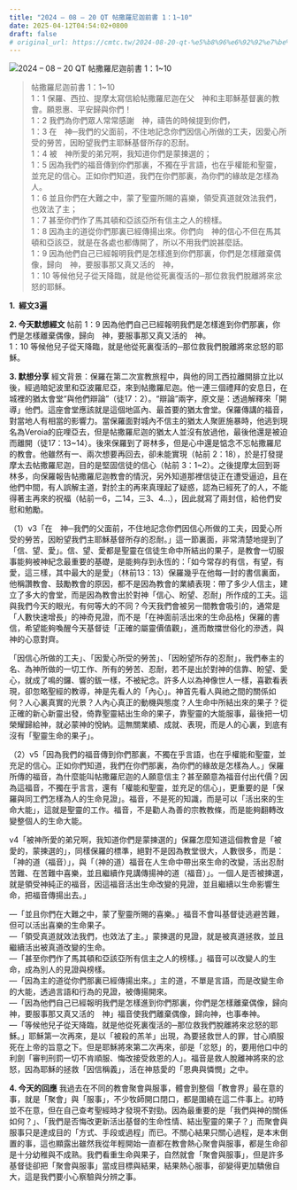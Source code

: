 ```yaml
---
title: "2024 – 08 – 20 QT 帖撒羅尼迦前書 1：1~10"
date: 2025-04-12T04:54:02+0800
draft: false
# original_url: https://cmtc.tw/2024-08-20-qt-%e5%b8%96%e6%92%92%e7%be%85%e5%b0%bc%e8%bf%a6%e5%89%8d%e6%9b%b8-1%ef%bc%9a110
---
```


![2024 – 08 – 20 QT 帖撒羅尼迦前書 1：1\~10](/images/qt.jpg  "2024 – 08 – 20 QT 帖撒羅尼迦前書 1：1\~10")

> 帖撒羅尼迦前書 1：1\~10  
> 1：1 保羅、西拉、提摩太寫信給帖撒羅尼迦在父　神和主耶穌基督裏的教會。願恩惠、平安歸與你們！  
> 1：2 我們為你們眾人常常感謝　神，禱告的時候提到你們，  
> 1：3 在　神─我們的父面前，不住地記念你們因信心所做的工夫，因愛心所受的勞苦，因盼望我們主耶穌基督所存的忍耐。  
> 1：4 被　神所愛的弟兄啊，我知道你們是蒙揀選的；  
> 1：5 因為我們的福音傳到你們那裏，不獨在乎言語，也在乎權能和聖靈，並充足的信心。正如你們知道，我們在你們那裏，為你們的緣故是怎樣為人。  
> 1：6 並且你們在大難之中，蒙了聖靈所賜的喜樂，領受真道就效法我們，也效法了主；  
> 1：7 甚至你們作了馬其頓和亞該亞所有信主之人的榜樣。  
> 1：8 因為主的道從你們那裏已經傳揚出來。你們向　神的信心不但在馬其頓和亞該亞，就是在各處也都傳開了，所以不用我們說甚麼話。  
> 1：9 因為他們自己已經報明我們是怎樣進到你們那裏，你們是怎樣離棄偶像，歸向　神，要服事那又真又活的　神，  
> 1：10 等候他兒子從天降臨，就是他從死裏復活的─那位救我們脫離將來忿怒的耶穌。

**1.  經文3遍**

**2. 今天默想經文**
帖前 1：9 因為他們自己已經報明我們是怎樣進到你們那裏，你們是怎樣離棄偶像，歸向　神，要服事那又真又活的　神。  
1：10 等候他兒子從天降臨，就是他從死裏復活的─那位救我們脫離將來忿怒的耶穌。

**3. 默想分享**
經文背景：保羅在第二次宣教旅程中，與他的同工西拉離開腓立比以後，經過暗妃波里和亞波羅尼亞，來到帖撒羅尼迦。他一連三個禮拜的安息日，在城裡的猶太會堂“與他們辯論”（徒17：2）。“辯論”兩字，原文是：透過解釋來「開導」他們。這座會堂應該就是這個地區內、最首要的猶太會堂。保羅傳講的福音，對當地人有相當的影響力。當保羅面對城內不信主的猶太人聚匪施暴時，他逃到現名為Veroia的庇哩亞去，但是帖撒羅尼迦的猶太人並沒有放過他，最後他還是被迫而離開（徒17：13\~14）。後來保羅到了哥林多，但是心中還是惦念不忘帖撒羅尼的教會。他雖然有一、兩次想要再回去，卻未能實現（帖前 2：18），於是打發提摩太去帖撒羅尼迦，目的是堅固信徒的信心（帖前 3：1\~2）。之後提摩太回到哥林多，向保羅報告帖撒羅尼迦教會的情況，另外知道那裡信徒正在遭受逼迫，且在他們中間，有人誤解主道，對於主的再來真理起了疑惑，認為已經死了的人，不能得著主再來的祝福（帖前一6，二14，三3、4…），因此就寫了兩封信，給他們安慰和勉勵。

（1）v3「在　神─我們的父面前，不住地記念你們因信心所做的工夫，因愛心所受的勞苦，因盼望我們主耶穌基督所存的忍耐。」這一節裏面，非常清楚地提到了「信、望、愛」。信、望、愛都是聖靈在信徒生命中所結出的果子，是教會一切服事能夠被神紀念最重要的基礎，是能夠存到永恆的：「如今常存的有信，有望，有愛，這三樣，其中最大的是愛」（林前13：13）保羅幾乎在他每一封的書信裏面，他稱讚教會、鼓勵教會的原因，都不是因為教會的業績表現：帶了多少人信主，建立了多大的會堂，而是因為教會出於對神「信心、盼望、忍耐」所作成的工夫。這與我們今天的眼光，有何等大的不同？今天我們會被另一間教會吸引的，通常是「人數快速增長」的神奇見證，而不是「在神面前活出來的生命品格」保羅的書信，希望能夠喚醒今天基督徒「正確的屬靈價值觀」，進而敵擋世俗化的滲透，與神的心意對齊。

「因信心所做的工夫」、「因愛心所受的勞苦」、「因盼望所存的忍耐」，我們奉主的名、為神所做的一切工作、所有的勞苦、忍耐，若不是出於對神的信靠、盼望、愛心，就成了鳴的鑼、響的鈸一樣，不被紀念。許多人以為神像世人一樣，喜歡看表現，卻忽略聖經的教導，神是先看人的「內心」。神首先看人與祂之間的關係如何？人心裏真實的光景？人內心真正的動機與態度？人生命中所結出來的果子？從正確的新心新靈出發，倚靠聖靈結出生命的果子，靠聖靈的大能服事，最後把一切榮耀歸給神，就必蒙神的悅納。這無關業績、成就、表現，而是人的心裏，到底有沒有「聖靈生命的果子」。

（2）v5「因為我們的福音傳到你們那裏，不獨在乎言語，也在乎權能和聖靈，並充足的信心。正如你們知道，我們在你們那裏，為你們的緣故是怎樣為人。」保羅所傳的福音，為什麼能叫帖撒羅尼迦的人願意信主？甚至願意為福音付出代價？因為這福音，不獨在乎言言，還有「權能和聖靈，並充足的信心」，更重要的是「保羅與同工們怎樣為人的生命見證」。福音，不是死的知識，而是可以「活出來的生命大能」，這就是聖靈的工作。福音，不是勸人為善的宗教教條，而是能夠翻轉改變整個人的生命大能。

v4「被神所愛的弟兄啊，我知道你們是蒙揀選的」保羅怎麼知道這個教會是「被愛的，蒙揀選的」，同樣保羅的標準，絕對不是因為教堂很大，人數很多，而是：「神的道（福音）」，與「（神的道）福音在人生命中帶出來生命的改變，活出忍耐苦難、在苦難中喜樂，並且繼續作見講傳揚神的道（福音）」。一個人是否被揀選，就是領受神純正的福音，因這福音活出生命改變的見證，並且繼續以生命影響生命，把福音傳揚出去。」

—「並且你們在大難之中，蒙了聖靈所賜的喜樂。」福音不會叫基督徒逃避苦難，但可以活出喜樂的生命果子。  
—「領受真道就效法我們，也效法了主。」蒙揀選的見證，就是被真道拯救，並且繼續活出被真道改變的生命。  
—「甚至你們作了馬其頓和亞該亞所有信主之人的榜樣。」福音可以改變人的生命，成為別人的見證與榜樣。  
—「因為主的道從你們那裏已經傳揚出來。」主的道，不單是言語，而是改變生命的大能，透過言語和行為的見證，被傳揚開來。  
—「因為他們自己已經報明我們是怎樣進到你們那裏，你們是怎樣離棄偶像，歸向　神，要服事那又真又活的　神」福音使我們離棄偶像，歸向神，也事奉神。  
—「等候他兒子從天降臨，就是他從死裏復活的─那位救我們脫離將來忿怒的耶穌。」耶穌第一次再來，是以「被殺的羔羊」出現，為要拯救世人的罪，甘心順服死在上帝的旨意之下。但是耶穌將來第二次再來，卻是「忿怒」的，要用他口中的利劍「審判刑罰一切不肯順服、悔改接受救恩的人」。福音是救人脫離神將來的忿怒，因為耶穌的拯救「因信稱義」，活在神慈愛的「恩典與憐憫」之中。

**4. 今天的回應**
我過去在不同的教會聚會與服事，體會到整個「教會界」最在意的事，就是「聚會」與「服事」，不少牧師開口閉口，都是圍繞在這二件事上。初時並不在意，但在自己查考聖經時才發現不對勁。因為最重要的是「我們與神的關係如何？」、「我們是否悔改更新活出基督的生命性情、結出聖靈的果子？」而聚會與服事只是達成目的「方式、手段或過程」而已。不關心結果只關心過程，是本末倒置的事，這也顯露出雖然我從年輕開始一直都在教會熱心聚會與服事，都是生命卻是十分幼稚與不成熟。我們看重生命與果子，自然就會「聚會與服事」，但是許多基督徒卻把「聚會與服事」當成目標與結果，結果熱心服事，卻變得更加驕傲自大，這是我們要小心察驗與分辨之事。
